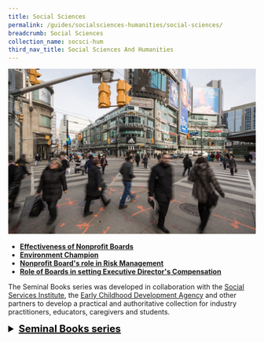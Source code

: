 ```yaml
---
title: Social Sciences
permalink: /guides/socialsciences-humanities/social-sciences/
breadcrumb: Social Sciences
collection_name: socsci-hum
third_nav_title: Social Sciences And Humanities
---
```


<img src="/images/category/social-science.jpg" alt="social science banner" style="width:800px;" />

- [**Effectiveness of Nonprofit Boards**](/guides/socialsciences-humanities/social-sciences/effectiveness-of-nonprofit-boards)
- [**Environment Champion**](/guides/socialsciences-humanities/social-sciences/environment-champion)
- [**Nonprofit Board's role in Risk Management**](/guides/socialsciences-humanities/social-sciences/nonprofit-boards-role-in-risk-management)
- [**Role of Boards in setting Executive Director's Compensation**](/guides/socialsciences-humanities/social-sciences/role-of-boards-in-setting-executive-directors-compensation)

The Seminal Books series was developed in collaboration with the [Social Services Institute](https://www.ssi.gov.sg/), the [Early Childhood Development Agency](https://www.ecda.gov.sg/) and other partners to develop a practical and authoritative collection for industry practitioners, educators, caregivers and students.

<details style= "font-size:20px; color:black">
  <summary><b><u>Seminal Books series</u></b></summary>
  - <a href = "/guides/socialsciences-humanities/social-sciences/100seminalbooks-social-services"><b>100 Seminal Books: Social Services</b></a><br>
  - <a href = "/guides/socialsciences-humanities/social-sciences/100seminalbooks/cyber-wellness"><b>100 Seminal Books: Social Services - Cyber Wellness</b></a><br>
  - <a href = "/guides/socialsciences-humanities/social-sciences/100seminalbooks/services-children-and-youth-general"><b>100 Seminal Books: Social Services - Services for Children and Youth (General)</b></a><br>
  - <a href = "/guides/socialsciences-humanities/social-sciences/seminal-books-youth-with-special-needs"><b>100 Seminal Books: Social Services - Youth with Special Needs</b></a><br>
  - <a href = "/guides/socialsciences-humanities/social-sciences/100seminalbooks/youths-at-risk"><b>100 Seminal Books: Social Services - Youths at Risk</b></a><br>
  - <a href = "/guides/socialsciences-humanities/social-sciences/100seminalbooks/vulnerable-children-and-youth/"><b>100 Seminal Books: Vulnerable Children and Youths</b></a><br>
  - <a href = "/guides/socialsciences-humanities/social-sciences/seminal-books-early-childhood-education"><b>Seminal Books on Early Childhood Education</b></a><br>
</details>
<p></p>

